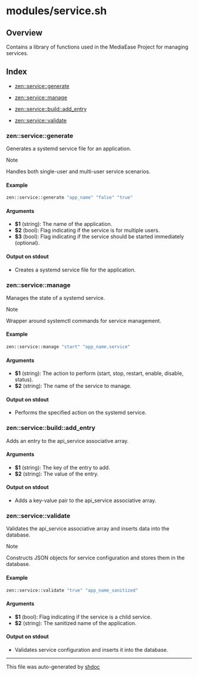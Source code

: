 # modules/service.sh

## Overview

Contains a library of functions used in the MediaEase Project for managing services.

## Index

* [zen::service::generate](#zenservicegenerate)

* [zen::service::manage](#zenservicemanage)

* [zen::service::build::add_entry](#zenservicebuildaddentry)

* [zen::service::validate](#zenservicevalidate)


### zen::service::generate

Generates a systemd service file for an application.

> [!NOTE]
> Handles both single-user and multi-user service scenarios.

#### Example

```bash
zen::service::generate "app_name" "false" "true"
```

#### Arguments

* **$1** (string): The name of the application.
* **$2** (bool): Flag indicating if the service is for multiple users.
* **$3** (bool): Flag indicating if the service should be started immediately (optional).

#### Output on stdout

* Creates a systemd service file for the application.

### zen::service::manage

Manages the state of a systemd service.

> [!NOTE]
> Wrapper around systemctl commands for service management.

#### Example

```bash
zen::service::manage "start" "app_name.service"
```

#### Arguments

* **$1** (string): The action to perform (start, stop, restart, enable, disable, status).
* **$2** (string): The name of the service to manage.

#### Output on stdout

* Performs the specified action on the systemd service.

### zen::service::build::add_entry

Adds an entry to the api_service associative array.

#### Arguments

* **$1** (string): The key of the entry to add.
* **$2** (string): The value of the entry.

#### Output on stdout

* Adds a key-value pair to the api_service associative array.

### zen::service::validate

Validates the api_service associative array and inserts data into the database.

> [!NOTE]
> Constructs JSON objects for service configuration and stores them in the database.

#### Example

```bash
zen::service::validate "true" "app_name_sanitized"
```

#### Arguments

* **$1** (bool): Flag indicating if the service is a child service.
* **$2** (string): The sanitized name of the application.

#### Output on stdout

* Validates service configuration and inserts it into the database.

---
This file was auto-generated by [shdoc](https://github.com/MediaEase/shdoc)
